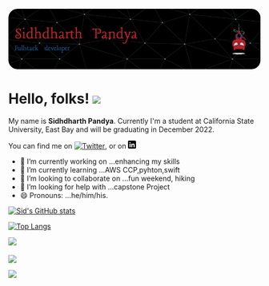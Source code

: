 [![Header](https://github.com/sid-pandya/sid-pandya/blob/main/github-header-image.png "Header")](https://some-url.dev/)

# Hello, folks! <img src="https://raw.githubusercontent.com/MartinHeinz/MartinHeinz/master/wave.gif" width="30px">
My name is **Sidhdharth Pandya**. Currently I'm a student at California State University, East Bay and will be graduating in December 2022.


You can find me on [![Twitter][1.2]][1], or on [![LinkedIn][2.2]][2]

<!-- Icons -->

[1.2]: http://i.imgur.com/wWzX9uB.png (twitter icon without padding)
[2.2]: https://github.com/sid-pandya/sid-pandya/blob/main/linkedin-3-16.png (LinkedIn icon without padding)

<!-- Links to your social media accounts -->

[1]: https://twitter.com/sidhdharth19
[2]: https://www.linkedin.com/in/sidhdharth-pandya/


- 🔭 I’m currently working on ...enhancing my skills
- 🌱 I’m currently learning ...AWS CCP,pyhton,swift
- 👯 I’m looking to collaborate on ...fun weekend, hiking
- 🤔 I’m looking for help with ...capstone Project
- 😄 Pronouns: ...he/him/his. 


[![Sid's GitHub stats](https://github-readme-stats.vercel.app/api?username=sid-pandya&theme=codeSTACKr&show_icons=true)](https://github.com/anuraghazra/github-readme-stats)

[![Top Langs](https://github-readme-stats.vercel.app/api/top-langs/?username=sid-pandya&theme=codeSTACKr&show_icons=true&layout=compact&langs_count=8)](https://github.com/anuraghazra/github-readme-stats)








![](https://img.shields.io/badge/<WORD_ON_LEFT>-<WORD_ON_RIGHT>-informational?style=flat&logo=<LOGO_NAME>&logoColor=white&color=2bbc8a)

<img align="center" src="https://github-readme-stats.vercel.app/api/<CARD_TYPE>/?username=<USERNAME>&theme=<THEME_NAME>" />

![](https://img.shields.io/badge/<WORD_ON_LEFT>-<WORD_ON_RIGHT>-informational?style=flat&logo=data:image/svg%2bxml;base64,<BASE64_DATA>)





